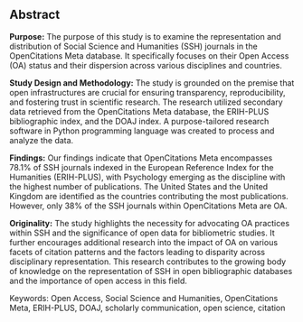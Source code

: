 
## Abstract

**Purpose:** The purpose of this study is to examine the representation and distribution of Social Science and Humanities (SSH) journals in the OpenCitations Meta database. It specifically focuses on their Open Access (OA) status and their dispersion across various disciplines and countries.

**Study Design and Methodology:** The study is grounded on the premise that open infrastructures are crucial for ensuring transparency, reproducibility, and fostering trust in scientific research. The research utilized secondary data retrieved from the OpenCitations Meta database, the ERIH-PLUS bibliographic index, and the DOAJ index. A purpose-tailored research software in Python programming language was created to process and analyze the data.

**Findings:** Our findings indicate that OpenCitations Meta encompasses 78.1% of SSH journals indexed in the European Reference Index for the Humanities (ERIH-PLUS), with Psychology emerging as the discipline with the highest number of publications. The United States and the United Kingdom are identified as the countries contributing the most publications. However, only 38% of the SSH journals within OpenCitations Meta are OA.

**Originality:** The study highlights the necessity for advocating OA practices within SSH and the significance of open data for bibliometric studies. It further encourages additional research into the impact of OA on various facets of citation patterns and the factors leading to disparity across disciplinary representation. This research contributes to the growing body of knowledge on the representation of SSH in open bibliographic databases and the importance of open access in this field.

Keywords: Open Access, Social Science and Humanities, OpenCitations Meta, ERIH-PLUS, DOAJ, scholarly communication, open science, citation

